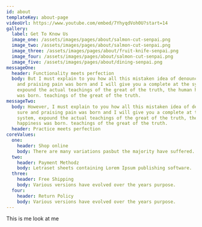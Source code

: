 ```yaml
---
id: about
templateKey: about-page
videoUrl: https://www.youtube.com/embed/7YhyqdVoh0U?start=14
gallery:
  label: Get To Know Us
  image_one: /assets/images/pages/about/salmon-cut-senpai.png
  image_two: /assets/images/pages/about/salmon-cut-senpai.png
  image_three: /assets/images/pages/about/fruit-knife-senpai.png
  image_four: /assets/images/pages/about/salmon-cut-senpai.png
  image_five: /assets/images/pages/about/dining-senpai.png
messageOne:
  header: Functionality meets perfection
  body: But I must explain to you how all this mistaken idea of denouncing sure
    and praising pain was born and I will give you a complete at the system,
    expound the actual teachings of the great of the truth, the human happiness
    was born. teachings of the great of the truth.
messageTwo:
  body: However, I must explain to you how all this mistaken idea of denouncing
    sure and praising pain was born and I will give you a complete at the
    system, expound the actual teachings of the great of the truth, the human
    happiness was born. teachings of the great of the truth.
  header: Practice meets perfection
coreValues:
  one:
    header: Shop online
    body: There are many variations pasbut the majority have suffered.
  two:
    header: Payment Methodz
    body: Letraset sheets containing Lorem Ipsum publishing software.
  three:
    header: Free Shipping
    body: Various versions have evolved over the years purpose.
  four:
    header: Return Policy
    body: Various versions have evolved over the years purpose.
---
```

This is me look at me